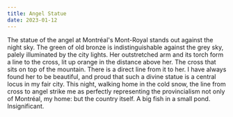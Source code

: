 ```yaml
---
title: Angel Statue
date: 2023-01-12
---
```


The statue of the angel at Montréal's Mont-Royal stands out against the night sky. The green of old bronze is indistinguishable against the grey sky, palely illuminated by the city lights. Her outstretched arm and its torch form a line to the cross, lit up orange in the distance above her. The cross that sits on top of the mountain. There is a direct line from it to her. I have always found her to be beautiful, and proud that such a divine statue is a central locus in my fair city. This night, walking home in the cold snow, the line from cross to angel strike me as perfectly representing the provincialism not only of Montréal, my home: but the country itself. A big fish in a small pond. Insignificant.
